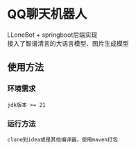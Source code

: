 # QQ聊天机器人
  LLoneBot + springboot后端实现 <br>
  接入了智谱清言的大语言模型、图片生成模型<br>
## 使用方法
  ### 环境需求
    jdk版本 >= 21
  ### 运行方法
    clone到idea或是其他编译器，使用maven打包
